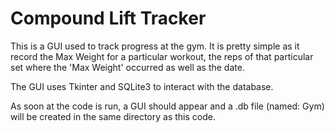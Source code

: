 # Compound Lift Tracker

This is a GUI used to track progress at the gym. It is pretty simple as it record the Max Weight for a particular workout, the reps of that particular set where the 'Max Weight' occurred as well as the date.

The GUI uses Tkinter and SQLite3 to interact with the database. 

As soon at the code is run, a GUI should appear and a .db file (named: Gym) will be created in the same directory as this code.
